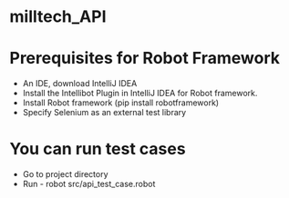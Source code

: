 # milltech_API

# Prerequisites for Robot Framework
- An IDE, download IntelliJ IDEA
- Install the Intellibot Plugin in IntelliJ IDEA for Robot framework.
- Install Robot framework (pip install robotframework)
- Specify Selenium as an external test library

# You can run test cases 
- Go to project directory
- Run - robot src/api_test_case.robot
